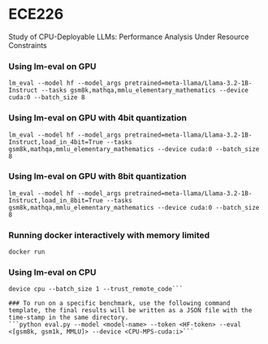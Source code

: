 # ECE226
Study of CPU-Deployable LLMs: Performance Analysis Under Resource Constraints

### Using lm-eval on GPU
```lm_eval --model hf --model_args pretrained=meta-llama/Llama-3.2-1B-Instruct --tasks gsm8k,mathqa,mmlu_elementary_mathematics --device cuda:0 --batch_size 8```


### Using lm-eval on GPU with 4bit quantization
```lm_eval --model hf --model_args pretrained=meta-llama/Llama-3.2-1B-Instruct,load_in_4bit=True --tasks gsm8k,mathqa,mmlu_elementary_mathematics --device cuda:0 --batch_size 8```


### Using lm-eval on GPU with 8bit quantization
```lm_eval --model hf --model_args pretrained=meta-llama/Llama-3.2-1B-Instruct,load_in_8bit=True --tasks gsm8k,mathqa,mmlu_elementary_mathematics --device cuda:0 --batch_size 8```

### Running docker interactively with memory limited
```docker run ```

### Using lm-eval on CPU
```lm_eval --model hf --model_args pretrained=meta-llama/Llama-3.2-1B --tasks gsm8k,mathqa,mmlu_elementary_mathematics --
device cpu --batch_size 1 --trust_remote_code```

### To run on a specific benchmark, use the following command template, the final results will be written as a JSON file with the time-stamp in the same directory.
```python eval.py --model <model-name> --token <HF-token> --eval <[gsm8k, gsm1k, MMLU]> --device <CPU-MPS-cuda:i>```